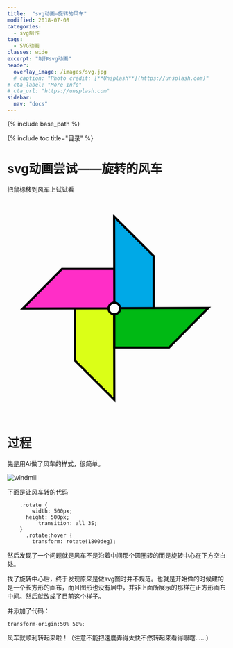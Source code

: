 ```yaml
---
title:  "svg动画—旋转的风车"
modified: 2018-07-08
categories: 
  - svg制作
tags:
  - SVG动画
classes: wide
excerpt: "制作svg动画"
header:
  overlay_image: /images/svg.jpg
  # caption: "Photo credit: [**Unsplash**](https://unsplash.com)"
# cta_label: "More Info"
# cta_url: "https://unsplash.com"
sidebar:
  nav: "docs"
---
```


{% include base_path %}

{% include toc title="目录" %}

# svg动画尝试——旋转的风车

把鼠标移到风车上试试看

<head>
    <meta charset="utf-8">
    <title>Title</title>
    <style>
    .rotate {
	    width: 500px;
      height: 500px;
		  transition: all 2.5S;
	}
	  .rotate:hover {
	    transform: rotate(1800deg); 
	    transform-origin:50% 50%; 
	}
    </style>
</head>
<body>
	<div class="rotate">
<?xml version="1.0" encoding="utf-8"?>
<!-- Generator: Adobe Illustrator 22.1.0, SVG Export Plug-In . SVG Version: 6.00 Build 0)  -->
<svg version="1.1" id="图层_1" xmlns="http://www.w3.org/2000/svg" xmlns:xlink="http://www.w3.org/1999/xlink" x="0px" y="0px"
	 viewBox="0 0 500 500" style="enable-background:new 0 0 500 500;" xml:space="preserve">
<style type="text/css">
	.st0{fill:#DBFF17;stroke:#000000;stroke-width:5;stroke-miterlimit:10;}
	.st1{fill:#FF2EC7;stroke:#000000;stroke-width:5;stroke-miterlimit:10;}
	.st2{fill:#00A9E7;stroke:#000000;stroke-width:5;stroke-miterlimit:10;}
	.st3{fill:#00B914;stroke:#000000;stroke-width:5;stroke-miterlimit:10;}
	.st4{fill:#FFFFFF;stroke:#000000;stroke-width:5;stroke-miterlimit:10;}
</style>
<g id="图层_1_1_">
	<polygon class="st0" points="246.5,244.5 155.8,244.5 155.8,370.8 247,461.5 	"/>
	<polygon class="st1" points="252.5,250.8 252.5,160.1 126.2,160.1 35.5,251.3 	"/>
	<polygon class="st2" points="247,256.3 337.7,256.3 337.7,130 246.5,39.3 	"/>
	<polygon class="st3" points="247,250.3 247,341 373.3,341 464,249.8 	"/>
	<circle class="st4" cx="247" cy="251" r="13.5"/>
</g>
</svg>
</div>
</body>

# 过程

先是用Ai做了风车的样式，很简单。

![windmill](https://upload-images.jianshu.io/upload_images/9437529-88b884016114b92d.png?imageMogr2/auto-orient/strip%7CimageView2/2/w/1240)

下面是让风车转的代码

```
    .rotate {
	    width: 500px;
      height: 500px;
		  transition: all 3S;
	}
	  .rotate:hover {
	    transform: rotate(1800deg); 
```

然后发现了一个问题就是风车不是沿着中间那个圆圈转的而是旋转中心在下方空白处。

找了旋转中心后，终于发现原来是做svg图时并不规范。也就是开始做的时候建的是一个长方形的画布，而且图形也没有居中，并非上面所展示的那样在正方形画布中间。然后就改成了目前这个样子。

并添加了代码：

```
transform-origin:50% 50%; 
```

风车就顺利转起来啦！（注意不能把速度弄得太快不然转起来看得眼瞎……）
